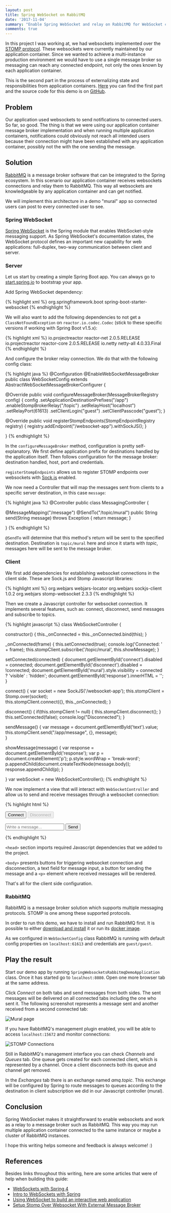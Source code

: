 ```yaml
---
layout: post
title: Spring WebSocket on RabbitMQ
date: '2017-11-04'
summary: "Enable Spring WebSocket and relay on RabbitMQ for WebSocket connections"
comments: true
---
```


In this project I was working at, we had websockets implemented over the [STOMP protocol](https://stomp.github.io/). These websockets were currently maintained by our application container. Since we wanted to achieve a multi-instance production environment we would have to use a single message broker so messaging can reach any connected endpoint, not only the ones known by each application container.

This is the second part in the process of externalizing state and responsibilities from application containers. [Here](/2017/10/30/spring-security-session-redis/) you can find the first part and the source code for this demo is on [GitHub](https://github.com/selzlein/spring-websockets-rabbitmq-demo).

## Problem

Our application used websockets to send notifications to connected users. So far, so good. The thing is that we were using our application container message broker implementation and when running multiple application containers, notifications could obviously not reach all intended users because their connection might have been established with any application container, possibly not the with the one sending the message.

## Solution

[RabbitMQ](https://www.rabbitmq.com/) is a message broker software that can be integrated to the Spring ecosystem. In this scenario our application container receives websockets connections and relay them to RabbitMQ. This way all websockets are knowledgeable by any application container and can get notified.

We will implement this architecture in a demo "mural" app so connected users can post to every connected user to see.

### Spring WebSocket

[Spring WebSocket](https://docs.spring.io/spring-framework/docs/4.3.x/spring-framework-reference/htmlsingle/#websocket) is the Spring module that enables WebSocket-style messaging support. As Spring WebSocket's documentation states, the WebSocket protocol defines an important new capability for web applications: full-duplex, two-way communication between client and server.

### Server

Let us start by creating a simple Spring Boot app. You can always go to [start.spring.io](http://start.spring.io/) to bootstrap your app.

Add Spring WebSocket dependency:

{% highlight xml %}
<dependency>
  <groupId>org.springframework.boot</groupId>
  <artifactId>spring-boot-starter-websocket</artifactId>
</dependency>
{% endhighlight %}

We will also want to add the following dependencies to not get a `ClassNotFoundException` on `reactor.io.codec.Codec` (stick to these specific versions if working with Spring Boot v1.5.x):

{% highlight xml %}
<dependency>
  <groupId>io.projectreactor</groupId>
  <artifactId>reactor-net</artifactId>
  <version>2.0.5.RELEASE</version>
</dependency>
<dependency>
  <groupId>io.projectreactor</groupId>
  <artifactId>reactor-core</artifactId>
  <version>2.0.5.RELEASE</version>
</dependency>
<dependency>
  <groupId>io.netty</groupId>
  <artifactId>netty-all</artifactId>
  <version>4.0.33.Final</version>
</dependency>
{% endhighlight %}

And configure the broker relay connection. We do that with the following config class:

{% highlight java %}
@Configuration
@EnableWebSocketMessageBroker
public class WebSocketConfig extends AbstractWebSocketMessageBrokerConfigurer {

  @Override
  public void configureMessageBroker(MessageBrokerRegistry config) {
    config
      .setApplicationDestinationPrefixes("/app")
      .enableStompBrokerRelay("/topic")
      .setRelayHost("localhost")
      .setRelayPort(61613)
      .setClientLogin("guest")
      .setClientPasscode("guest");
  }

  @Override
  public void registerStompEndpoints(StompEndpointRegistry registry) {
    registry.addEndpoint("/websocket-app").withSockJS();
  }

}
{% endhighlight %}

In the `configureMessageBroker` method, configuration is pretty self-explanatory. We first define application prefix for destinations handled by the application itself. Then follows configuration for the message broker: destination handled, host, port and credentials.

`registerStompEndpoints` allows us to register STOMP endpoints over websockets with [Sock.js](https://github.com/sockjs) enabled.

We now need a Controller that will map the messages sent from clients to a specific server destination, in this case `message`:

{% highlight java %}
@Controller
public class MessagingController {

  @MessageMapping("/message")
  @SendTo("/topic/mural")
  public String send(String message) throws Exception {
    return message;
  }

}
{% endhighlight %}

`@SendTo` will determine that this method's return will be sent to the specified destination. Destination is `topic/mural` here and since it starts with *topic*, messages here will be sent to the message broker.

### Client

We first add dependencies for establishing websocket connections in the client side. These are Sock.js and Stomp Javascript libraries:

{% highlight xml %}
<dependency>
  <groupId>org.webjars</groupId>
  <artifactId>webjars-locator</artifactId>
</dependency>
<dependency>
  <groupId>org.webjars</groupId>
  <artifactId>sockjs-client</artifactId>
  <version>1.0.2</version>
</dependency>
<dependency>
  <groupId>org.webjars</groupId>
  <artifactId>stomp-websocket</artifactId>
  <version>2.3.3</version>
</dependency>
{% endhighlight %}

Then we create a Javascript controller for websocket connection. It implements several features, such as: connect, disconnect, send messages and subscribe to topics.

{% highlight javascript %}
class WebSocketController {
  
  constructor() {
    this._onConnected = this._onConnected.bind(this);
  }
  
  _onConnected(frame) {
    this.setConnected(true);
    console.log('Connected: ' + frame);
    this.stompClient.subscribe('/topic/mural', this.showMessage);
  }
  
  setConnected(connected) {
    document.getElementById('connect').disabled = connected;
    document.getElementById('disconnect').disabled = !connected;
    document.getElementById('mural').style.visibility = connected ? 'visible' : 'hidden';
    document.getElementById('response').innerHTML = '';   
  }
  
  connect() {
    var socket = new SockJS('/websocket-app');
    this.stompClient = Stomp.over(socket);  
    this.stompClient.connect({}, this._onConnected);
  }

  disconnect() {
    if(this.stompClient != null) {
      this.stompClient.disconnect();
    }
    this.setConnected(false);
    console.log("Disconnected");
  }
  
  sendMessage() {
    var message = document.getElementById('text').value;
    this.stompClient.send("/app/message", {}, message);   
  }
  
  showMessage(message) {
    var response = document.getElementById('response');
    var p = document.createElement('p');
    p.style.wordWrap = 'break-word';
    p.appendChild(document.createTextNode(message.body));
    response.appendChild(p);
  }

}
var webSocket = new WebSocketController();
{% endhighlight %}

We now implement a view that will interact with `WebSocketController` and allow us to send and receive messages through a websocket connection:

{% highlight html %}
<html>
    <head>
      <title>Spring WebSocket Messaging</title>
      <script src="/webjars/sockjs-client/sockjs.min.js"></script>
      <script src="/webjars/stomp-websocket/stomp.min.js"></script>
      <script src="/WebSocketController.js"></script>
    </head>
    <body onload="webSocket.disconnect()">
        <div>
            <div>
                <button id="connect" onclick="webSocket.connect();">Connect</button>
                <button id="disconnect" disabled="disabled" onclick="webSocket.disconnect();">
                    Disconnect
                </button>
            </div>
            <br />
            <div id="mural">
                <input type="text" id="text" placeholder="Write a message..."/>
                <button id="sendMessage" onclick="webSocket.sendMessage();">Send</button>
                <p id="response"></p>
            </div>
        </div> 
    </body>
</html>
{% endhighlight %}

`<head>` section imports required Javascript dependencies that we added to the project.

`<body>` presents buttons for triggering websocket connection and disconnection, a text field for message input, a button for sending the message and a `<p>` element where received messages will be rendered.

That's all for the client side configuration.

### RabbitMQ

RabbitMQ is a message broker solution which supports multiple messaging protocols. STOMP is one among these supported protocols.

In order to run this demo, we have to install and run RabbitMQ first. It is possible to either [download and install](https://www.rabbitmq.com/download.html) it or run its [docker image](https://hub.docker.com/_/rabbitmq/).

As we configured in `WebSocketConfig` class RabbitMQ is running with default config properties on `localhost:61613` and credentials are `guest/guest`.

## Play the result

Start our demo app by running `SpringWebsocketsRabbitmqDemoApplication` class. Once it has started go to `localhost:8080`. Open one more browser tab at the same address.

Click *Connect* on both tabs and send messages from both sides. The sent messages will be delivered on all connected tabs including the one who sent it. The following screenshot represents a message sent and another received from a second connected tab:

![Mural page](/img/spring-websocket-rabbitmq/major_tom.png "Mural page")

If you have RabbitMQ's management plugin enabled, you will be able to access `localhost:15672` and monitor connections:

![STOMP Connections](/img/spring-websocket-rabbitmq/rabbitmq_connections.png "STOMP Connections")

Still in RabbitMQ's management interface you can check *Channels* and *Queues* tab. One queue gets created for each connected client, which is represented by a channel. Once a client disconnects both its queue and channel get removed.

In the *Exchanges* tab there is an exchange named *amq.topic*. This exchange will be configured by Spring to route messages to queues according to the destination in client subscription we did in our Javascript controller (mural).

## Conclusion

Spring WebSocket makes it straightforward to enable websockets and work as a relay to a message broker such as RabbitMQ. This way you may run multiple application container connected to the same instance or maybe a cluster of RabbitMQ instances.

I hope this writing helps someone and feedback is always welcome! :)

## References

Besides links throughout this writing, here are some articles that were of help when building this guide:
- [WebSockets with Spring 4](https://dzone.com/articles/websockets-spring-4)
- [Intro to WebSockets with Spring](http://www.baeldung.com/websockets-spring)
- [Using WebSocket to build an interactive web application](https://spring.io/guides/gs/messaging-stomp-websocket/)
- [Setup Stomp Over Websocket With External Message Broker](https://ichihedge.wordpress.com/2016/05/27/setup-stomp-over-websocket-with-external-message-broker/)

